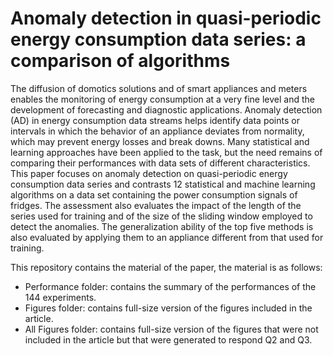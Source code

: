 # Anomaly detection in quasi-periodic energy consumption data series: a comparison of algorithms

The diffusion of domotics solutions and of smart appliances and meters enables the monitoring of energy consumption at a very fine level and the development of forecasting and diagnostic applications. Anomaly detection (AD) in energy consumption data streams helps identify data points or intervals in which the behavior of an appliance deviates from normality, which may prevent energy losses and break downs. Many statistical and learning approaches have been applied to the task, but the need remains of comparing their performances with data sets of different characteristics. This paper focuses on anomaly detection on quasi-periodic energy consumption data series and contrasts 12 statistical and machine learning algorithms on a data set containing the power consumption signals of fridges. The assessment also evaluates the impact of the length of the series used for training and of the size of the sliding window employed to detect the anomalies. The generalization ability of the top five methods is also evaluated by applying them to an appliance different from that used for training. 

This repository contains the material of the paper, the material is as follows:
* Performance folder: contains the summary of the performances of the 144 experiments.
* Figures folder: contains full-size version of the figures included in the article.
* All Figures folder: contains full-size version of the figures that were not included in the article but that were generated to respond Q2 and Q3.
